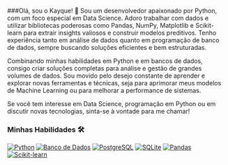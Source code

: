 ###Olá, sou o Kayque! 👋
Sou um desenvolvedor apaixonado por Python, com um foco especial em Data Science. Adoro trabalhar com dados e utilizar bibliotecas poderosas como Pandas, NumPy, Matplotlib e Scikit-learn para extrair insights valiosos e construir modelos preditivos. Tenho experiência tanto em análise de dados quanto em programação de banco de dados, sempre buscando soluções eficientes e bem estruturadas.

Combinando minhas habilidades em Python e em bancos de dados, consigo criar soluções completas para análise e gestão de grandes volumes de dados. Sou movido pelo desejo constante de aprender e explorar novas ferramentas e técnicas, seja para aprimorar meus modelos de Machine Learning ou para melhorar a performance de sistemas.

Se você tem interesse em Data Science, programação em Python ou em discutir novas tecnologias, sinta-se à vontade para me chamar!

### Minhas Habilidades 🛠️

[![Python](https://img.shields.io/badge/Python-3776AB?style=for-the-badge&logo=python&logoColor=white)](https://www.python.org/)
[![Banco de Dados](https://img.shields.io/badge/SQL-4479A1?style=for-the-badge&logo=mysql&logoColor=white)](https://www.mysql.com/)
[![PostgreSQL](https://img.shields.io/badge/PostgreSQL-336791?style=for-the-badge&logo=postgresql&logoColor=white)](https://www.postgresql.org/)
[![SQLite](https://img.shields.io/badge/SQLite-003B57?style=for-the-badge&logo=sqlite&logoColor=white)](https://www.sqlite.org/)
[![Pandas](https://img.shields.io/badge/Pandas-150458?style=for-the-badge&logo=pandas&logoColor=white)](https://pandas.pydata.org/)
[![Scikit-learn](https://img.shields.io/badge/Scikit--Learn-F7931E?style=for-the-badge&logo=scikit-learn&logoColor=white)](https://scikit-learn.org/)
